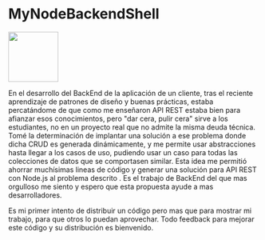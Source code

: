 # MyNodeBackendShell

<img src="https://upload.wikimedia.org/wikipedia/commons/d/d9/Node.js_logo.svg" width=100>

En el desarrollo del BackEnd de la aplicación de un cliente, tras el reciente aprendizaje de patrones de diseño y buenas prácticas, estaba percatándome de que como me enseñaron API REST estaba bien para afianzar esos conocimientos, pero "dar cera, pulir cera" sirve a los estudiantes, no en un proyecto real que no admite la misma deuda técnica. Tomé la determinación de implantar una solución a ese problema donde dicha CRUD es generada dinámicamente, y me permite usar abstracciones hasta llegar a los casos de uso, pudiendo usar un caso para todas las colecciones de datos que se comportasen similar. Esta idea me permitió ahorrar muchísimas lineas de código y generar una solución para API REST con Node.js al problema descrito . Es el trabajo de BackEnd del que mas orgulloso me siento y espero que esta propuesta ayude a mas desarrolladores.

Es mi primer intento de distribuir un código pero mas que para mostrar mi trabajo, para que otros lo puedan aprovechar. Todo feedback para mejorar este código y su distribución es bienvenido.
